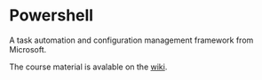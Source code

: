 # Powershell
A task automation and configuration management framework from Microsoft.

The course material is avalable on the [wiki](https://github.com/JasonCozens/Powershell/wiki).
